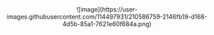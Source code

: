 <center> ![image](https://user-images.githubusercontent.com/114497931/210586759-2146fb19-d168-4d5b-85a1-7621e60f684a.png) </center>
